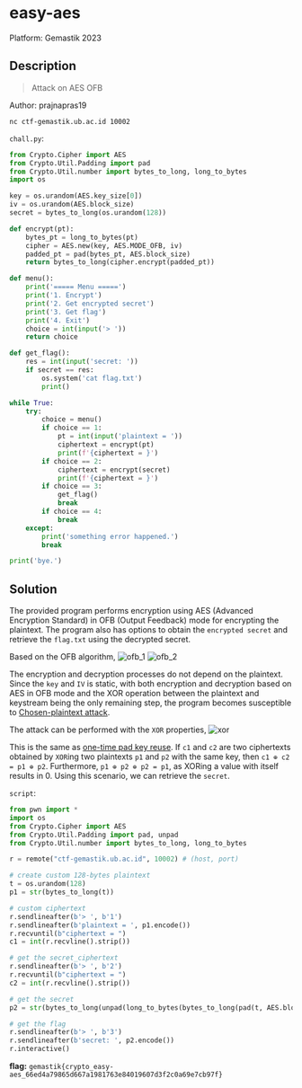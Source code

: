 
# easy-aes
Platform: Gemastik 2023

## Description
> Attack on AES OFB

Author: prajnapras19

```
nc ctf-gemastik.ub.ac.id 10002
```

`chall.py`:
```python
from Crypto.Cipher import AES
from Crypto.Util.Padding import pad
from Crypto.Util.number import bytes_to_long, long_to_bytes
import os

key = os.urandom(AES.key_size[0])
iv = os.urandom(AES.block_size)
secret = bytes_to_long(os.urandom(128))

def encrypt(pt):
    bytes_pt = long_to_bytes(pt)
    cipher = AES.new(key, AES.MODE_OFB, iv)
    padded_pt = pad(bytes_pt, AES.block_size)
    return bytes_to_long(cipher.encrypt(padded_pt))

def menu():
    print('===== Menu =====')
    print('1. Encrypt')
    print('2. Get encrypted secret')
    print('3. Get flag')
    print('4. Exit')
    choice = int(input('> '))
    return choice

def get_flag():
    res = int(input('secret: '))
    if secret == res:
        os.system('cat flag.txt')
        print()

while True:
    try:
        choice = menu()
        if choice == 1:
            pt = int(input('plaintext = '))
            ciphertext = encrypt(pt)
            print(f'{ciphertext = }')
        if choice == 2:
            ciphertext = encrypt(secret)
            print(f'{ciphertext = }')
        if choice == 3:
            get_flag()
            break
        if choice == 4:
            break
    except:
        print('something error happened.')
        break

print('bye.')
```
## Solution
The provided program performs encryption using AES (Advanced Encryption Standard) in OFB (Output Feedback) mode for encrypting the plaintext. The program also has options to obtain the `encrypted secret` and retrieve the `flag.txt` using the decrypted secret. 

Based on the OFB algorithm, 
![ofb_1](https://upload.wikimedia.org/wikipedia/commons/thumb/b/b0/OFB_encryption.svg/601px-OFB_encryption.svg.png)
![ofb_2](https://upload.wikimedia.org/wikipedia/commons/thumb/f/f5/OFB_decryption.svg/601px-OFB_decryption.svg.png)

The encryption and decryption processes do not depend on the plaintext. Since the `key` and `IV` is static, with both encryption and decryption based on AES in OFB mode and the XOR operation between the plaintext and keystream being the only remaining step, the program becomes susceptible to [Chosen-plaintext attack](https://en.wikipedia.org/wiki/Chosen-plaintext_attack).

The attack can be performed with the `XOR` properties,
![xor](https://760948859-files.gitbook.io/~/files/v0/b/gitbook-x-prod.appspot.com/o/spaces%2F-MX1bWRlBzHpEPe1TYDD%2Fuploads%2Fgit-blob-2fdc9a4918ec0b97d6ae933e58ee5edc11997705%2F2d728934472f488983e05516ffd1151a.png?alt=media)

This is the same as [one-time pad key reuse](https://crypto.stackexchange.com/questions/59/taking-advantage-of-one-time-pad-key-reuse). If `c1` and `c2` are two ciphertexts obtained by `XOR`ing two plaintexts `p1` and `p2` with the same key, then `c1 ⊕ c2 = p1 ⊕ p2`. Furthermore, `p1 ⊕ p2 ⊕ p2 = p1`, as XORing a value with itself results in 0.
Using this scenario, we can retrieve the `secret`.

`script`:
```python
from pwn import *
import os
from Crypto.Cipher import AES
from Crypto.Util.Padding import pad, unpad
from Crypto.Util.number import bytes_to_long, long_to_bytes

r = remote("ctf-gemastik.ub.ac.id", 10002) # (host, port)

# create custom 128-bytes plaintext
t = os.urandom(128)
p1 = str(bytes_to_long(t))

# custom ciphertext
r.sendlineafter(b'> ', b'1')
r.sendlineafter(b'plaintext = ', p1.encode())
r.recvuntil(b"ciphertext = ")
c1 = int(r.recvline().strip())

# get the secret_ciphertext
r.sendlineafter(b'> ', b'2')
r.recvuntil(b"ciphertext = ")
c2 = int(r.recvline().strip())

# get the secret
p2 = str(bytes_to_long(unpad(long_to_bytes(bytes_to_long(pad(t, AES.block_size)) ^ c1 ^ c2), AES.block_size)))

# get the flag
r.sendlineafter(b'> ', b'3')
r.sendlineafter(b'secret: ', p2.encode())
r.interactive()
```

**flag:** `gemastik{crypto_easy-aes_66ed4a79865d667a1981763e84019607d3f2c0a69e7cb97f}`
